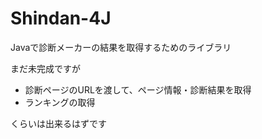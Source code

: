 Shindan-4J
==========

Javaで診断メーカーの結果を取得するためのライブラリ

まだ未完成ですが
 - 診断ページのURLを渡して、ページ情報・診断結果を取得
 - ランキングの取得

くらいは出来るはずです
